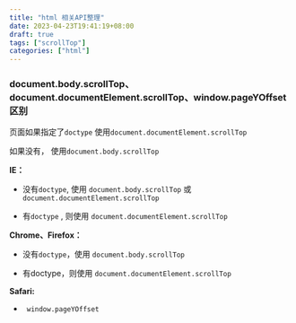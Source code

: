 ```yaml
---
title: "html 相关API整理"
date: 2023-04-23T19:41:19+08:00
draft: true
tags: ["scrollTop"]
categories: ["html"]
---
```






### document.body.scrollTop、document.documentElement.scrollTop、window.pageYOffset 区别



页面如果指定了`doctype` 使用`document.documentElement.scrollTop`

如果没有， 使用`document.body.scrollTop`


**IE：**

- 没有`doctype`, 使用 `document.body.scrollTop` 或 `document.documentElement.scrollTop`

- 有`doctype` ,  则使用 `document.documentElement.scrollTop`

**Chrome、Firefox：**

- 没有`doctype`，使用 `document.body.scrollTop `

- 有doctype，则使用 `document.documentElement.scrollTop`

**Safari:**

- ` window.pageYOffset`
  

